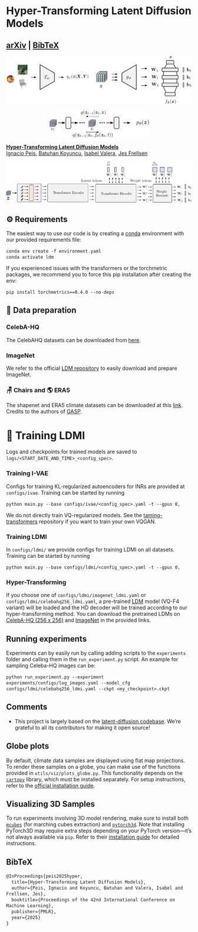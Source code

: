 # Hyper-Transforming Latent Diffusion Models
[arXiv](https://arxiv.org/abs/2504.16580) | [BibTeX](#bibtex)
---


<p align="center">
<img src=assets/ivae.png />
</p>

<p align="center">
<img src=assets/ldm.png />
</p>



[**Hyper-Transforming Latent Diffusion Models**](https://www.arxiv.org/abs/2504.16580)<br/>
[Ignacio Peis](https://ipeis.github.io/),
[Batuhan Koyuncu](https://batukoyuncu.com/),
[Isabel Valera](https://ivaleram.github.io/)\,
[Jes Frellsen](https://frellsen.org/)



<p align="center">
<img src=assets/hd_decoder.png />
</p>


## ⚙️ Requirements


The easiest way to use our code is by creating a [conda](https://conda.io/) environment with our provided requirements file:

```
conda env create -f environment.yaml
conda activate ldm
```

If you experienced issues with the transformers or the torchmetric packages, we recommend you to force this pip installation after creating the env:
```
pip install torchmetrics==0.4.0 --no-deps
```

## 🧱 Data preparation

### CelebA-HQ
The CelebAHQ datasets can be downloaded from [here](https://www.kaggle.com/datasets/lamsimon/celebahq/data).

### ImageNet
We refer to the official [LDM repository](https://github.com/CompVis/latent-diffusion?tab=readme-ov-file#imagenet) to easily download and prepare ImageNet.

### 🪑 Chairs and 🌎 ERA5
The shapenet and ERA5 climate datasets can be downloaded at this [link](https://drive.google.com/drive/folders/1r_sk5auYvllSpDG9ZjroOG0SH0v5kPmM?usp=sharing). Credits to the authors of [GASP](https://arxiv.org/abs/2102.04776).


# 🚀 Training LDMI

Logs and checkpoints for trained models are saved to `logs/<START_DATE_AND_TIME>_<config_spec>`.

### Training I-VAE

Configs for training KL-regularized autoencoders for INRs are provided at `configs/ivae`.
Training can be started by running
```
python main.py --base configs/ivae/<config_spec>.yaml -t --gpus 0,    
```
We do not directly train VQ-regularized models. See the [taming-transformers](https://github.com/CompVis/taming-transformers) 
repository if you want to train your own VQGAN.

### Training LDMI 

In ``configs/ldmi/`` we provide configs for training LDMI on all datasets.
Training can be started by running

```shell script
python main.py --base configs/ldmi/<config_spec>.yaml -t --gpus 0,
``` 

### Hyper-Transforming
If you choose one of `configs/ldmi/imagenet_ldmi.yaml` or `configs/ldmi/celebahq256_ldmi.yaml`, a pre-trained [LDM](https://github.com/CompVis/latent-diffusion) model (VQ-F4 variant) will be loaded and the HD decoder will be trained according to our hyper-transforming method.  You can download the pretrained LDMs on [CelebA-HQ (256 x 256)](https://ommer-lab.com/files/latent-diffusion/celeba.zip) and [ImageNet](https://ommer-lab.com/files/latent-diffusion/nitro/cin/model.ckpt) in the provided links.

## Running experiments

Experiments can by easily run by calling adding scripts to the `experiments` folder and calling them in the `run_experiment.py` script. An example for sampling Celeba-HQ images can be:
```shell script
python run_experiment.py --experiment experiments/configs/log_images.yaml --model_cfg configs/ldmi/celebahq256_ldmi.yaml --ckpt <my_checkpoint>.ckpt
``` 

## Comments 

- This project is largely based on the [latent-diffusion codebase](https://github.com/CompVis/latent-diffusion). We’re grateful to all its contributors for making it open source!

## Globe plots

By default, climate data samples are displayed using flat map projections. To render these samples on a globe, you can make use of the functions provided in `utils/viz/plots_globe.py`. This functionality depends on the [`cartopy`](https://scitools.org.uk/cartopy/docs/latest/) library, which must be installed separately. For setup instructions, refer to the [official installation guide](https://scitools.org.uk/cartopy/docs/latest/installing.html).

## Visualizing 3D Samples

To run experiments involving 3D model rendering, make sure to install both [`mcubes`](https://github.com/pmneila/PyMCubes) (for marching cubes extraction) and [`pytorch3d`](https://github.com/facebookresearch/pytorch3d). Note that installing PyTorch3D may require extra steps depending on your PyTorch version—it’s not always available via `pip`. Refer to their [installation guide](https://github.com/facebookresearch/pytorch3d/blob/master/INSTALL.md) for detailed instructions.

## BibTeX

```
@InProceedings{peis2025hyper,
  title={Hyper-Transforming Latent Diffusion Models},
  author={Peis, Ignacio and Koyuncu, Batuhan and Valera, Isabel and Frellsen, Jes},
  booktitle={Proceedings of the 42nd International Conference on Machine Learning},
  publisher={PMLR},
  year={2025}
}
```
